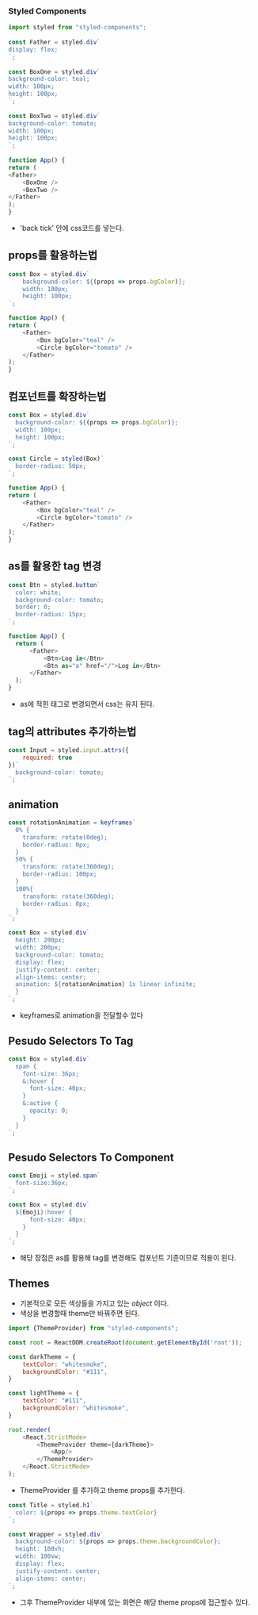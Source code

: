 ### Styled Components

```javascript
import styled from "styled-components";  
  
const Father = styled.div`  
display: flex;  
`;  
  
const BoxOne = styled.div`  
background-color: teal;  
width: 100px;  
height: 100px;  
`;  
  
const BoxTwo = styled.div`  
background-color: tomato;  
width: 100px;  
height: 100px;  
`;  
  
function App() {  
return (  
<Father>  
	<BoxOne />  
	<BoxTwo />  
</Father>  
);  
}
```

- 'back tick' 안에 css코드를 넣는다.

## props를 활용하는법

```javascript
const Box = styled.div`  
	background-color: ${(props => props.bgColor)};  
	width: 100px;  
	height: 100px;  
`;

function App() {  
return (  
	<Father>  
		<Box bgColor="teal" />  
		<Circle bgColor="tomato" />  
	</Father>  
);  
}
```

## 컴포넌트를 확장하는법

```javascript
const Box = styled.div`
  background-color: ${(props => props.bgColor)}; 
  width: 100px; 
  height: 100px;
`;

const Circle = styled(Box)`
  border-radius: 50px;
`;

function App() {  
return (  
	<Father>  
		<Box bgColor="teal" />  
		<Circle bgColor="tomato" />  
	</Father>  
);  
}

```

## as를 활용한 tag 변경

```javascript
const Btn = styled.button`
  color: white;
  background-color: tomato;
  border: 0;
  border-radius: 15px;
`;

function App() {
  return (
      <Father>
          <Btn>Log in</Btn>
          <Btn as="a" href="/">Log in</Btn>
      </Father>
  );
}

```

- as에 적힌 태그로 변경되면서 css는 유지 된다.

## tag의 attributes 추가하는법

```javascript
const Input = styled.input.attrs({
    required: true
})`
  background-color: tomato;
`;
```

## animation

```javascript
const rotationAnimation = keyframes`
  0% {
    transform: rotate(0deg);
    border-radius: 0px;
  }
  50% {
    transform: rotate(360deg);
    border-radius: 100px;
  }
  100%{
    transform: rotate(360deg);
    border-radius: 0px;
  }
`;

const Box = styled.div`
  height: 200px;
  width: 200px;
  background-color: tomato;
  display: flex;
  justify-content: center;
  align-items: center;
  animation: ${rotationAnimation} 1s linear infinite;
  }
`;

```

- keyframes로 animation을 전달할수 있다

## Pesudo Selectors To Tag

```javascript
const Box = styled.div`
  span {
    font-size: 36px;
    &:hover {
      font-size: 40px;
    }
    &:active {
      opacity: 0;
    }
  }
`;
```

## Pesudo Selectors To Component

```javascript
const Emoji = styled.span`
  font-size:36px;
`;

const Box = styled.div`
  ${Emoji}:hover {
      font-size: 40px;
    }
  }
`;
```

- 해당 장점은 as를 활용해 tag를 변경해도 컴포넌트 기준이므로 적용이 된다.

## Themes

- 기본적으로 모든 색상들을 가지고 있는 *object* 이다.
- 색상을 변경할때 theme만 바꿔주면 된다.

```javascript
import {ThemeProvider} from "styled-components";

const root = ReactDOM.createRoot(document.getElementById('root'));

const darkTheme = {
    textColor: "whitesmoke",
    backgroundColor: "#111",
}

const lightTheme = {
    textColor: "#111",
    backgroundColor: "whitesmoke",
}

root.render(
    <React.StrictMode>
        <ThemeProvider theme={darkTheme}>
            <App/>
        </ThemeProvider>
    </React.StrictMode>
);
```

- ThemeProvider 를 추가하고 theme props를 추가한다.

```javascript
const Title = styled.h1`
  color: ${props => props.theme.textColor}
`;

const Wrapper = styled.div`
  background-color: ${props => props.theme.backgroundColor};
  height: 100vh;
  width: 100vw;
  display: flex;
  justify-content: center;
  align-items: center;
`;

```

- 그후 ThemeProvider 내부에 있는 화면은 해당 theme props에 접근할수 있다.